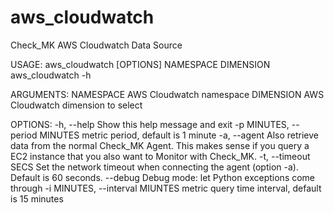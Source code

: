 # aws_cloudwatch

Check_MK AWS Cloudwatch Data Source

USAGE: aws_cloudwatch [OPTIONS] NAMESPACE DIMENSION
       aws_cloudwatch -h

ARGUMENTS:
  NAMESPACE                       AWS Cloudwatch namespace
  DIMENSION                       AWS Cloudwatch dimension to select

OPTIONS:
  -h, --help                      Show this help message and exit
  -p MINUTES, --period MINUTES    metric period, default is 1 minute
  -a, --agent                     Also retrieve data from the normal Check_MK Agent.
                                  This makes sense if you query a EC2 instance that
                                  you also want to Monitor with Check_MK.
  -t, --timeout SECS              Set the network timeout when connecting the agent (option -a).
                                  Default is 60 seconds.
  --debug                         Debug mode: let Python exceptions come through
  -i MINUTES, --interval MIUNTES  metric query time interval, default is 15 minutes
